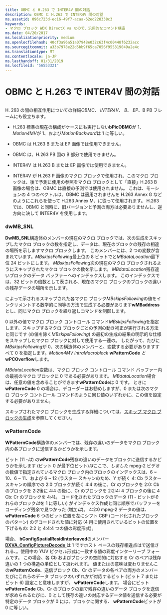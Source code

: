 ```yaml
---
title: OBMC と H.263 で INTER4V 間の対話
description: OBMC と H.263 で INTER4V 間の対話
ms.assetid: 096c723d-ec16-49f7-acaa-62ed228338c3
keywords:
- マクロ ブロック WDK DirectX va なので、汎用的なコマンド構造
ms.date: 04/20/2017
ms.localizationpriority: medium
ms.openlocfilehash: 40cf3a96a51a07948e032c63f4c00448f6232acc
ms.sourcegitcommit: a33b7978e22d5bb9f65ca7056f955319049a2e4c
ms.translationtype: MT
ms.contentlocale: ja-JP
ms.lasthandoff: 01/31/2019
ms.locfileid: "56553321"
---
```

# <a name="interaction-between-obmc-and-inter4v-in-h263"></a>OBMC と H.263 で INTER4V 間の対話


## <span id="ddk_interaction_between_obmc_and_inter4v_in_h_263_gg"></span><span id="DDK_INTERACTION_BETWEEN_OBMC_AND_INTER4V_IN_H_263_GG"></span>


H. 263 の間の相互作用についての詳細*OBMC*、 *INTER4V*、 *B*、 *EP*、B PB フレームにも役立ちます。

-   H.263 標準の現在の構成がケースにも実行しない**bPicOBMC**が 1、 *Motion4MV*が 1、および*MotionBackward*は 1 に等しい。

-   OBMC は H.263 B または EP 画像では使用できません。

-   OBMC は、H.263 PB 図の B 部分で使用できません。

-   INTER4V は H.263 B または EP 画像では使用できません。

-   INTER4V が H.263 P 画像のマクロ ブロックで使用され、このマクロ ブロックは、後で予測に使用の参照をマクロ ブロックとして「直接」H.263 B 画像の場合は、OBMC は直接の予測では使用されません。 これは、モーションの 4 つのベクトルは、OBMC は適用されませんを H.263 Annex G などのようにこれらを使って H.263 Annex M、に従って使用されます。 H.263 では、OBMC と同時に、旧バージョンと予測の両方は必要ありませんし、逆方向に決して INTER4V を使用します。

### <a name="span-iddwmbsnlspanspan-iddwmbsnlspanspan-iddwmbsnlspandwmbsnl"></a><span id="dwMB_SNL"></span><span id="dwmb_snl"></span><span id="DWMB_SNL"></span>dwMB\_SNL

**DwMB\_SNL**構造体のメンバーの現在のマクロ ブロックでは、次の生成をスキップしたマクロ ブロックの数を指定し、データは、現在のブロックの残存の相違の場所を示しますマクロ ブロックします。 このメンバーには、2 つの変数が含まれています。*MBskipsFollowing*最上位の 8 ビットでと*MBdataLocation*最下位 24 ビットにします。 *MBskipsFollowing*次の現在のマクロ ブロックされるようにスキップされたマクロ ブロックの数を示します。 *MBdataLocation*残存違いブロックのデータ バッファーへのインデックスします。 このインデックスでは、32 ビットの倍数として表される、現在のマクロ ブロックのブロックの違いの残存データの場所を示します。

によって示されるスキップされた各マクロ ブロック*MBskipsFollowing*の値をインクリメントする数学的に同等の方法で生成する必要があります**wMBaddress**とし、同じマクロ ブロックを繰り返しコマンドを制御します。

0 以外の値でマクロ ブロック コントロール コマンド*MBskipsFollowing*を指定します、スキップするマクロ ブロックごとの予測の動き補正が実行される方法と同じです (の値を除く*MBskipsFollowing*) の最初の生成の結果の明示的な仕様をスキップしたマクロ ブロックに対して使用する一連の。 したがって、たびに*MBskipsFollowing*が 0、次の構造体のメンバーと、変数する必要がありますすべて 0 を指定します。*Motion4MV IntraMacroblock* **wPatternCode** *と* **wPCOverflow**します。

*MBdataLocation*変数は、マクロ ブロック コントロール コマンド バッファー内の最初のマクロ ブロックに 0 である必要があります。 *MBdataLocation*場合は、任意の値を含めることができます**wPatternCode**は 0 です。 ときに**wPatternCode** 0 の場合は、デコーダーはお勧めしますが、0 または次のマクロ ブロック コントロール コマンドのように同じ値のいずれかに、この値を設定する必要がありません。

スキップされたマクロ ブロックを生成する詳細については、[スキップ マクロ ブロックの生成](generating-skipped-macroblocks.md)を参照してください。

### <a name="span-idwpatterncodespanspan-idwpatterncodespanspan-idwpatterncodespanwpatterncode"></a><span id="wPatternCode"></span><span id="wpatterncode"></span><span id="WPATTERNCODE"></span>wPatternCode

**WPatternCode**構造体のメンバーでは、残存の違いのデータをマクロ ブロック内の各ブロックに送信するかどうかを示します。

ビット (11 -*は*) の**wPatternCode**残存の違いのデータをブロックに送信するかどうかを示します (ビット 0 が最下位ビット)*は*ここで、*しました* mpeg-2 ビデオの数値で指定されているマクロ ブロック内のブロックのインデックスは、6 ~ 10、6 ~ 11、および 6 ~ 12 (ラスター スキャンのため、Y が続く 4: Cb ラスター スキャンの順序での 2:0 ブロックが続く 4:4 の後に、Cr のブロックを 2:0: Cb のブロックを 2:2後に 4:4 の後に、Cr のブロックを 2:2:4: 4 ブロックの後に 4 Cb: Cr のブロックを 4:4)。 コード化されたブロックのデータ (11 - ビットがそれらのブロック*は*を 1 に等しい) がインデックス作成と同じ順序でバッファーをコーディング残余で見つかった (増加*は*)。 4:2:0 mpeg-2 データの値は、 **wPatternCode** 6 つのビット位置を左にシフト CBP (コード化されたブロックのパターン) のデコードされた値に対応 (4 用に使用されているビットの位置を下げるもの: 2:2 と 4:4:4 つの値の彩度形式)。

場合、 **bConfigSpatialResidInterleaved**のメンバー [ **DXVA\_ConfigPictureDecode** ](https://msdn.microsoft.com/library/windows/hardware/ff563133)は 1 ですホスト ベースの残存相違点はで送信される、。使用中の YUV ピクセル形式に一致する値の彩度インターリーブ フォームです。 この場合、各 Cb およびブロックの空間的に対応する Cr のペアは残存違いの 1 つの構造の単位として扱われます。 値またはの意味は変わりませんこの**wPatternCode**、送信ブロック Cb、Cr のデータの各ペアの両方のメンバーたびにこれらのデータ ブロックのいずれかが対応するビット (ビット 7 またはビット 6) 設定こと意味しますが、 **wPatternCode**します。 場合にビット**wPatternCode** Cb、Cr のブロックの組で残存の違いのデータ ブロックを送信が求められるたびに、0 として残存の違いの対応するデータ値を送信する必要が特定のデータ ブロックが 0 には、ブロックに関する、 **wPatternCode**ビットが 0 に等しい。

 

 





